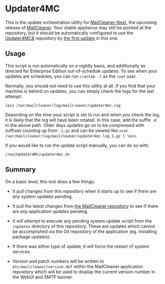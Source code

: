 # Updater4MC

This is the update orchestration utility for [MailCleaner-Next](https://github.com/MailCleaner/MailCleaner-Next), the upcoming release of [MailCleaner](https://github.com/MailCleaner/MailCleaner). Your stable appliance may still be pointed at the repository, but it should be automatically configured to use the [Updater4MC8](https://github.com/MailCleaner/Updater4MC8) repository by [the first update](https://github.com/MailCleaner/Updater4MC/blob/master/updates/00_rebase_jessie.update) in this one.

## Usage

This script is run automatically on a nightly basis, and additionally as directed for Enterprise Edition out-of-schedule updates. To see when your updates are schedules, you can run `crontab -l` as the `root` user.

Normally, you should not need to use this utility at all. If you find that your machine is behind on updates, you can simply check the logs for the last attempt:

```
less /var/mailcleaner/log/mailcleaner/updater4mc.log
```

Depending on the time your script is set to run and when you check the log, it is likely that the log will have been rotated. In this case, add the suffix `.0` to the above path. Older days updates go on to be compressed with suffixes counting up from `.1.gz` and can be viewed like `zcat /var/mailcleaner/log/mailcleaner/updater4mc.log.1.gz | less`.

If you would like to run the update script manually, you can do so with:

```
/roo/Updater4MC/updater4mc.sh
```

## Summary

On a basic level, this tool does a few things:

* It pull changes from this repository when it starts up to see if there are any system updates pending.

* It pull the latest changes from [the MailCleaner repository](https://github.com/MailCleaner/MailCleaner) to see if there are any application updates pending.

* It will attempt to execute any pending system update script from the `/updates` directory of this repository. These are updates which cannot be accomplished via the Git repository of the application (eg. installing package updates).

* If there was either type of update, it will force the restart of system services.

* Version and patch numbers will be written to `etc/mailcleaner/version.def` within the MailCleaner application repository which will be used to display the current version number in the WebUI and SMTP banner.

